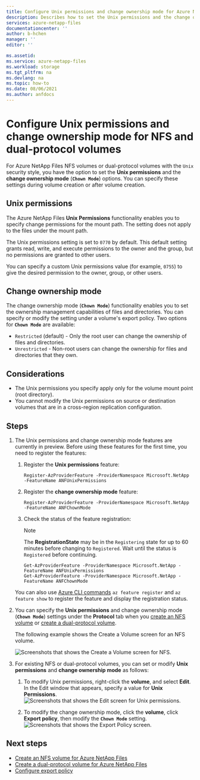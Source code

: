 ```yaml
---
title: Configure Unix permissions and change ownership mode for Azure NetApp Files NFS and dual-protocol volumes | Microsoft Docs
description: Describes how to set the Unix permissions and the change ownership mode options for Azure NetApp Files NFS and dual-protocol volumes. 
services: azure-netapp-files
documentationcenter: ''
author: b-hchen
manager: ''
editor: ''

ms.assetid:
ms.service: azure-netapp-files
ms.workload: storage
ms.tgt_pltfrm: na
ms.devlang: na
ms.topic: how-to
ms.date: 08/06/2021
ms.author: anfdocs
---
```

# Configure Unix permissions and change ownership mode for NFS and dual-protocol volumes

For Azure NetApp Files NFS volumes or dual-protocol volumes with the `Unix` security style, you have the option to set the **Unix permissions** and the **change ownership mode** (**`Chown Mode`**) options. You can specify these settings during volume creation or after volume creation. 

## Unix permissions   

The Azure NetApp Files **Unix Permissions** functionality enables you to specify change permissions for the mount path. The setting does not apply to the files under the mount path.   

The Unix permissions setting is set to `0770` by default. This default setting grants read, write, and execute permissions to the owner and the group, but no permissions are granted to other users. 

 You can specify a custom Unix permissions value (for example, `0755`) to give the desired permission to the owner, group, or other users.  

## Change ownership mode   

The change ownership mode (**`Chown Mode`**) functionality enables you to set the ownership management capabilities of files and directories.  You can specify or modify the setting under a volume's export policy. Two options for **`Chown Mode`** are available:   

* `Restricted` (default) - Only the root user can change the ownership of files and directories.
* `Unrestricted` - Non-root users can change the ownership for files and directories that they own.

## Considerations  

* The Unix permissions you specify apply only for the volume mount point (root directory).  
* You cannot modify the Unix permissions on source or destination volumes that are in a cross-region replication configuration. 

## Steps

1. The Unix permissions and change ownership mode features are currently in preview. Before using these features for the first time, you need to register the features:   

    1. Register the **Unix permissions** feature:   

        ```azurepowershell-interactive
        Register-AzProviderFeature -ProviderNamespace Microsoft.NetApp -FeatureName ANFUnixPermissions
        ```

    2.  Register the **change ownership mode** feature:    

        ```azurepowershell-interactive
        Register-AzProviderFeature -ProviderNamespace Microsoft.NetApp -FeatureName ANFChownMode
        ```

    3. Check the status of the feature registration:    

        > [!NOTE]
        > The **RegistrationState** may be in the `Registering` state for up to 60 minutes before changing to `Registered`. Wait until the status is `Registered` before continuing.

        ```azurepowershell-interactive
        Get-AzProviderFeature -ProviderNamespace Microsoft.NetApp -FeatureName ANFUnixPermissions  
        Get-AzProviderFeature -ProviderNamespace Microsoft.NetApp -FeatureName ANFChownMode
        ```
        
    You can also use [Azure CLI commands](/cli/azure/feature) `az feature register` and `az feature show` to register the feature and display the registration status. 

2. You can specify the **Unix permissions** and change ownership mode (**`Chown Mode`**) settings under the **Protocol** tab when you [create an NFS volume](azure-netapp-files-create-volumes.md) or [create a dual-protocol volume](create-volumes-dual-protocol.md). 

    The following example shows the Create a Volume screen for an NFS volume. 

    ![Screenshots that shows the Create a Volume screen for NFS.](../media/azure-netapp-files/unix-permissions-create-nfs-volume.png)

3. For existing NFS or dual-protocol volumes, you can set or modify **Unix permissions** and **change ownership mode** as follows:  

    1. To modify Unix permissions, right-click the **volume**, and select **Edit**. In the Edit window that appears, specify a value for **Unix Permissions**.  
        ![Screenshots that shows the Edit screen for Unix permissions.](../media/azure-netapp-files/unix-permissions-edit.png)

    2. To modify the change ownership mode, click the **volume**, click **Export policy**, then modify the **`Chown Mode`** setting.  
        ![Screenshots that shows the Export Policy screen.](../media/azure-netapp-files/chown-mode-edit.png)

## Next steps  

* [Create an NFS volume for Azure NetApp Files](azure-netapp-files-create-volumes.md)
* [Create a dual-protocol volume for Azure NetApp Files](create-volumes-dual-protocol.md) 
* [Configure export policy](azure-netapp-files-configure-export-policy.md)
